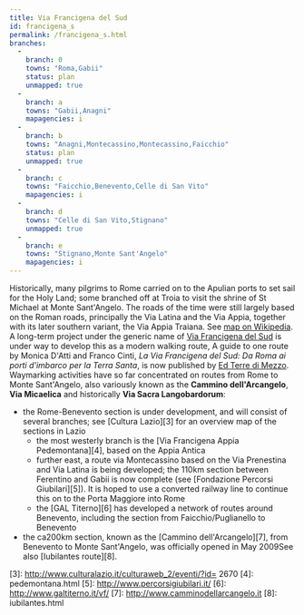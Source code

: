 ```yaml
---
title: Via Francigena del Sud
id: francigena_s
permalink: /francigena_s.html
branches:
  -
    branch: 0
    towns: "Roma,Gabii"
    status: plan
    unmapped: true
  -
    branch: a
    towns: "Gabii,Anagni"
    mapagencies: i
  -
    branch: b
    towns: "Anagni,Montecassino,Montecassino,Faicchio"
    status: plan
    unmapped: true
  -
    branch: c
    towns: "Faicchio,Benevento,Celle di San Vito"
    mapagencies: i
  -
    branch: d
    towns: "Celle di San Vito,Stignano"
    unmapped: true
  -
    branch: e
    towns: "Stignano,Monte Sant'Angelo"
    mapagencies: i
---
```


Historically, many pilgrims to Rome carried on to the Apulian ports to set sail for the Holy Land; some branched off at Troia to visit the shrine of St Michael at Monte Sant'Angelo. The roads of the time were still largely based on the Roman roads, principally the Via Latina and the Via Appia, together with its later southern variant, the Via Appia Traiana. See [map on Wikipedia][0].  
A long-term project under the generic name of [Via Francigena del Sud][1] is under way to develop this as a modern walking route, A guide to one route by Monica D'Atti and Franco Cinti, _La Via Francigena del Sud: Da Roma ai porti d'imbarco per la Terra Santa_, is now published by [Ed Terre di Mezzo][2].  
Waymarking activities have so far concentrated on routes from Rome to Monte Sant'Angelo, also variously known as the **Cammino dell'Arcangelo**, **Via Micaelica** and historically **Via Sacra Langobardorum**:

* the Rome-Benevento section is under development, and will consist of several branches; see [Cultura Lazio][3] for an overview map of the sections in Lazio
  * the most westerly branch is the [Via Francigena Appia Pedemontana][4], based on the Appia Antica
  * further east, a route via Montecassino based on the Via Prenestina and Via Latina is being developed; the 110km section between Ferentino and Gabii is now complete (see [Fondazione Percorsi Giubilari][5]). It is hoped to use a converted railway line to continue this on to the Porta Maggiore into Rome
  * the [GAL Titerno][6] has developed a network of routes around Benevento, including the section from Faicchio/Puglianello to Benevento
* the ca200km section, known as the [Cammino dell'Arcangelo][7], from Benevento to Monte Sant'Angelo, was officially opened in May 2009See also [Iubilantes route][8].

[0]: http://upload.wikimedia.org/wikipedia/commons/4/42/Via_Appia.jpg
[1]: http://www.viefrancigenedelsud.it/
[2]: http://libri.terre.it/libri/collana/0/libro/320/La-Via-Francigena-del-Sud
[3]: http://www.culturalazio.it/culturaweb_2/eventi/?id= 2670
[4]: pedemontana.html
[5]: http://www.percorsigiubilari.it/
[6]: http://www.galtiterno.it/vf/
[7]: http://www.camminodellarcangelo.it 
[8]: iubilantes.html